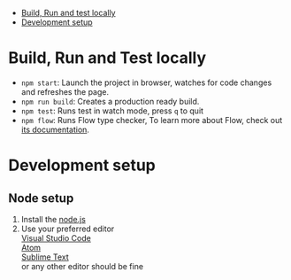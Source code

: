 * [Build, Run and test locally](#build-run-and-test-locally)
* [Development setup](#development-setup)

Build, Run and Test locally
==================================

* `npm start`: Launch the project in browser, watches for code changes and refreshes the page.
* `npm run build`: Creates a production ready build.
* `npm test`: Runs test in watch mode, press `q` to quit
* `npm flow`: Runs Flow type checker, To learn more about Flow, check out [its documentation](https://flow.org/).

Development setup
=================

## Node setup
1. Install the [node.js](https://nodejs.org/)
2. Use your preferred editor \
   [Visual Studio Code](https://code.visualstudio.com/) \
   [Atom](https://atom.io/) \
   [Sublime Text](https://www.sublimetext.com/) \
    or any other editor should be fine
